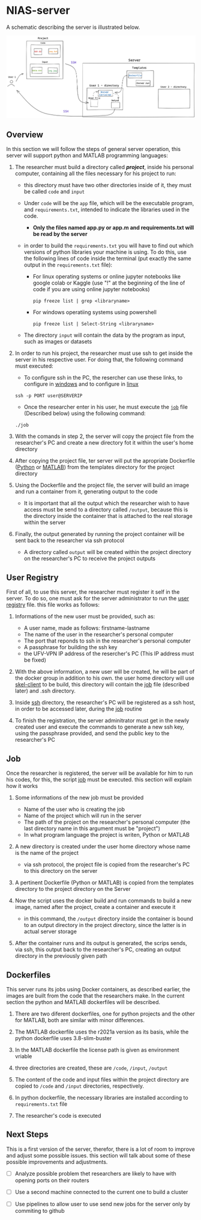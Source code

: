 # NIAS-server

A schematic describing the server is illustrated below. 

![](images/Imagem-servidor.png)

## Overview

In this section we will follow the steps of general server operation, this server will support python and MATLAB programming languages:

1. The researcher must build a directory called ***project***, inside his personal computer, containing all the files necessary for his project to run:
   - this directory must have two other directories inside of it, they must be called ``code`` and ``input``
   - Under ``code`` will be the ``app`` file, which will be the executable program, and ``requirements.txt``, intended to indicate the libraries used in the code.
     - **Only the files named app.py or app.m and requirements.txt will be read by the server**
   - in order to build the ``requirements.txt`` you will have to find out which versions of python libraries your machine is using. To do this, use the following lines of code inside the terminal (put exactly the same output in the ``requirements.txt`` file):
      - For linux operating systems or online jupyter notebooks like google colab or Kaggle (use "!" at the beginning of the line of code if you are using online jupyter notebooks)  
         ```
         pip freeze list | grep <libraryname>
         ```
      - For windows operatiing systems using powershell
         ```
         pip freeze list | Select-String <libraryname>
         ```
      
   - The directory ``input`` will contain the data by the program as input, such as images or datasets

2. In order to run his project, the researcher must use ssh to get inside the server in his respective user. For doing that, the following command must executed:
   - To configure ssh in the PC, the resercher can use these links, to configure in [windows](https://docs.microsoft.com/en-us/windows-server/administration/openssh/openssh_install_firstuse) and to configure in [linux](https://ubuntu.com/server/docs/service-openssh) 
   ```
   ssh -p PORT user@SERVERIP
   ```
   - Once the researcher enter in his user, he must execute the [`job`](job.sh) file (Described below) using the following command:
   ```
   ./job
   ```
3. With the comands in step 2, the server will copy the project file from the researcher's PC and create a new directory fot it within the user's home directory

4. After copying the project file, ter server will put the apropriate Dockerfile ([Python](dockerfiles/dockerfile-python) or [MATLAB](dockerfiles/dockerfile-matlab)) from the templates directory for the project directory

5. Using the Dockerfile and the project file, the server will build an image and run a container from it, generating output to the code
   - It is important that all the output which the researcher wish to have access must be send to a directory called `/output`, because this is the directory inside the container that is attached to the real storage within the server

6. Finally, the output generated by running the project container will be sent back to the researcher via ssh protocol
   - A directory called `output` will be created within the project directory on the researcher's PC to receive the project outputs

## User Registry

First of all, to use this server, the researcher must register it self in the server. To do so, one must ask for the server administrator to run the [user registry](user-record.sh) file. this file works as follows:

  1. Informations of the new user must be provided, such as:
     - A user name, made as follows: firstname-lastname
     - The name of the user in the researcher's personal computer
     - The port that reponds to ssh in the researcher's personal computer
     - A passphrase for building the ssh key
     - the UFV-VPN IP address of the resercher's PC (This IP address must be fixed)
     
  2. With the above information, a new user will be created, he will be part of the docker group in addition to his own. the user home directory will use [skel-client](skel-client) to be build, this directory will contain the [job](job.sh) file (described later) and .ssh directory.
 
  3. Inside [ssh](skel-client/.ssh) directory, the researcher's PC will be registered as a ssh host, in order to be accessed later, during the [job](job.sh) routine

  4. To finish the registration, the server adminitrator must get in the newly created user and execute the commands to generate a new ssh key, using the passphrase provided, and send the public key to the researcher's PC  

## Job
Once the researcher is registered, the server will be available for him to run his codes, for this, the script [job](job.sh) must be executed. this section will explain how it works

1. Some informations of the new job must be provided
   - Name of the user who is creating the job
   - Name of the project which will run in the server
   - The path of the project on the researcher's personal computer (the last directory name in this argument must be "project")
   - In what program language the project is writen, Python or MATLAB

2. A new directory is created under the user home directory whose name is the name of the project
   - via ssh protocol, the project file is copied from the researcher's PC to this directory on the server 

3. A pertinent Dockerfile (Python or MATLAB) is copied from the templates directory to the project directory on the Server

4. Now the script uses the docker build and run commands to build a new image, named after the project, create a container and execute it
   - in this command, the `/output` directory inside the container is bound to an output directory in the project directory, since the latter is in actual server storage

5. After the container runs and its output is generated, the scrips sends, via ssh, this output back to the researcher's PC, creating an output directory in the previously given path

## Dockerfiles

This server runs its jobs using Docker containers, as described earlier, the images are built from the code that the researchers make. In the current section the python and MATLAB dockerfiles will be described.

1. There are two diferent dockerfiles, one for python projects and the other for MATLAB, both are similar with minor differences.

2. The MATLAB dockerfile uses the r2021a version as its basis, while the python dockerfile uses 3.8-slim-buster

3. In the MATLAB dockerfile the license path is given as environment vriable

4. three directories are created, these are `/code`, `/input`, `/output`

5. The content of the code and input files within the project directory are copied to `/code` and `/input` directories, respectively.

6. In python dockerfile, the necessary libraries are installed according to `requirements.txt` file

7. The researcher's code is executed

## Next Steps

This is a first version of the server, therefor, there is a lot of room to improve and adjust some possible issues. this section will talk about some of these possible improvements and adjustments. 

 - [ ] Analyze possible problem thet researchers are likely to have with opening ports on their routers
 
 - [ ] Use a second machine connected to the current one to build a cluster
 
 - [ ] Use pipelines to allow user to use send new jobs for the server only by commiting to github  
